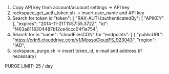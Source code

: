 1. Copy API key from account/account settings -> API key
2. rackspace_get_auth_token.sh -> insert user_name and API key
3. Search for token id
    "token": {
		"RAX-AUTH:authenticatedBy": [
		    "APIKEY"
		],
		"expires": "2014-11-21T11:57:55.372Z",
		"id": "f463a8118304487b12ce4ccc04f1e754",
4. Search for in "name": "cloudFilesCDN" for
    "endpoints": [
			{
			    "publicURL": "https://cdn5.clouddrive.com/v1/MossoCloudFS_923043",
			    "region": "IAD",
5. rackspace_purge.sh -> insert token_id, e-mail and address (if necessary)

PURGE LIMIT: 25 / day